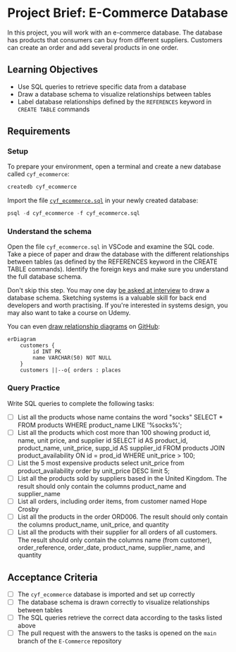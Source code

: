 # Project Brief: E-Commerce Database

In this project, you will work with an e-commerce database. The database has products that consumers can buy from different suppliers. Customers can create an order and add several products in one order.

## Learning Objectives

- Use SQL queries to retrieve specific data from a database
- Draw a database schema to visualize relationships between tables
- Label database relationships defined by the `REFERENCES` keyword in `CREATE TABLE` commands

## Requirements

### Setup

To prepare your environment, open a terminal and create a new database called `cyf_ecommerce`:

```sql
createdb cyf_ecommerce
```

Import the file [`cyf_ecommerce.sql`](./cyf_ecommerce.sql) in your newly created database:

```sql
psql -d cyf_ecommerce -f cyf_ecommerce.sql
```

### Understand the schema

Open the file `cyf_ecommerce.sql` in VSCode and examine the SQL code. Take a piece of paper and draw the database with the different relationships between tables (as defined by the REFERENCES keyword in the CREATE TABLE commands). Identify the foreign keys and make sure you understand the full database schema.

Don't skip this step. You may one day [be asked at interview](https://monzo.com/blog/2022/03/23/demystifying-the-backend-engineering-interview-process) to draw a database schema. Sketching systems is a valuable skill for back end developers and worth practising. If you're interested in systems design, you may also want to take a course on Udemy.

You can even [draw relationship diagrams](https://mermaid.js.org/syntax/entityRelationshipDiagram.html) on [GitHub](https://docs.github.com/en/get-started/writing-on-github/working-with-advanced-formatting/creating-diagrams):

```mermaid
erDiagram
    customers {
        id INT PK
        name VARCHAR(50) NOT NULL
    }
    customers ||--o{ orders : places
```

### Query Practice

Write SQL queries to complete the following tasks:

- [ ] List all the products whose name contains the word "socks"
      SELECT \* FROM products
      WHERE product_name LIKE '%socks%';
- [ ] List all the products which cost more than 100 showing product id, name, unit price, and supplier id
      SELECT id AS product_id, product_name, unit_price, supp_id AS supplier_id
      FROM products
      JOIN product_availability ON id = prod_id
      WHERE unit_price > 100;
      <!-- SELECT id AS product_id, product_name, unit_price, supp_id AS supplier_id: This part of the query selects the columns you want to display in the result. It renames the "id" column from the "products" table as "product_id" and the "supp_id" column from the "product_availability" table as "supplier_id" for better readability. FROM products: This specifies that you're selecting data from the "products" table. JOIN product_availability ON id = prod_id: This performs an inner join between the "products" table and the "product_availability" table based on their respective IDs. The id column from the "products" table is matched with the prod_id column from the "product_availability" table. WHERE unit_price > 100: This filters the results to include only rows where the "unit_price" column from the "product_availability" table is greater than 100. -->
- [ ] List the 5 most expensive products
      select unit_price from product_availability
      order by unit_price DESC
      limit 5;
      <!-- SELECT unit_price: This part of the query selects the "unit_price" column from the "product_availability" table. It specifies that you want to retrieve the unit prices of products. FROM product_availability: This specifies that you're selecting data from the "product_availability" table. ORDER BY unit_price DESC: This orders the results in descending order based on the "unit_price" column. The DESC keyword stands for "descending." LIMIT 5: This limits the output to only the first 5 rows of the result. -->
- [ ] List all the products sold by suppliers based in the United Kingdom. The result should only contain the columns product_name and supplier_name
- [ ] List all orders, including order items, from customer named Hope Crosby
- [ ] List all the products in the order ORD006. The result should only contain the columns product_name, unit_price, and quantity
- [ ] List all the products with their supplier for all orders of all customers. The result should only contain the columns name (from customer), order_reference, order_date, product_name, supplier_name, and quantity

## Acceptance Criteria

- [ ] The `cyf_ecommerce` database is imported and set up correctly
- [ ] The database schema is drawn correctly to visualize relationships between tables
- [ ] The SQL queries retrieve the correct data according to the tasks listed above
- [ ] The pull request with the answers to the tasks is opened on the `main` branch of the `E-Commerce` repository
